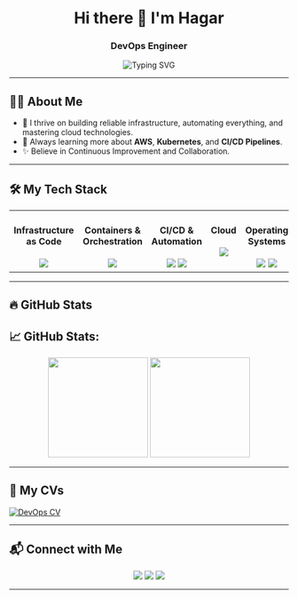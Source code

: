 <h1 align="center">Hi there 👋 I'm Hagar</h1>
<h3 align="center"> DevOps Engineer </h3>

<p align="center">
  <img src="https://readme-typing-svg.demolab.com?font=Fira+Code&weight=500&size=24&pause=1000&color=00F7FF&center=true&vCenter=true&width=800&lines=DevOps+Engineer;Cloud+Platforms+Specialist;AWS+%7C+Terraform+%7C+Docker+%7C+Kubernetes;Automation+Lover+%7C+Linux+Fan" alt="Typing SVG" />
</p>

---

## 👩‍💻 About Me
- 🚀 I thrive on building reliable infrastructure, automating everything, and mastering cloud technologies.
- 🌱 Always learning more about **AWS**, **Kubernetes**, and **CI/CD Pipelines**.
- ✨ Believe in Continuous Improvement and Collaboration.

---

## 🛠️ My Tech Stack

<table><tr>
  
<td valign="top" width="20%">
<div align="center">  

#### Infrastructure as Code

<img src="https://skillicons.dev/icons?i=terraform,ansible" /> 
</div>

</td><td valign="top" width="20%">

<div align="center">  

#### Containers & Orchestration  
<img src="https://skillicons.dev/icons?i=docker,kubernetes"/> 
</div>

</td><td valign="top" width="20%">

<div align="center"> 

#### CI/CD & Automation  

<img src="https://skillicons.dev/icons?i=jenkins" /> 
        <img src="https://img.shields.io/badge/ArgoCD-FF4F8B.svg?logo=argo&logoColor=white" />
</div>

</td><td valign="top" width="20%">

<div align="center">  

#### Cloud  

<img src="https://skillicons.dev/icons?i=aws" /> 
</div>


</td><td valign="top" width="20%">

<div align="center"> 

#### Operating Systems  

<img src="https://skillicons.dev/icons?i=ubuntu" /> 
     <img src="https://skillicons.dev/icons?i=redhat" /> 
</div>

</td></tr>
</table>

---
## 🔥 GitHub Stats

## 📈 GitHub Stats:
<p align="center">
  <img height="180em" src="https://github-readme-stats.vercel.app/api?username=hager706&show_icons=true&theme=radical&hide_border=true" />
  <img height="180em" src="https://github-readme-stats.vercel.app/api/top-langs/?username=hager706&layout=compact&theme=radical&hide_border=true"/>
</p>

---

## 📄 My CVs
[![DevOps CV](https://img.shields.io/badge/-DevOps_CV-blue?style=for-the-badge)](./Hager-Tarek-Resume.pdf)

---

## 📬 Connect with Me
<p align="center">
<a href="mailto:your-email@example.com"><img src="https://img.shields.io/badge/Gmail-D14836?style=for-the-badge&logo=gmail&logoColor=white"/></a>
<a href="https://www.linkedin.com/in/hager-tarek-59236a254/"><img src="https://img.shields.io/badge/LinkedIn-0077B5?style=for-the-badge&logo=linkedin&logoColor=white"/></a>
<a href="https://github.com/hager706"><img src="https://img.shields.io/badge/GitHub-181717?style=for-the-badge&logo=github&logoColor=white"/></a>
</p>

---
